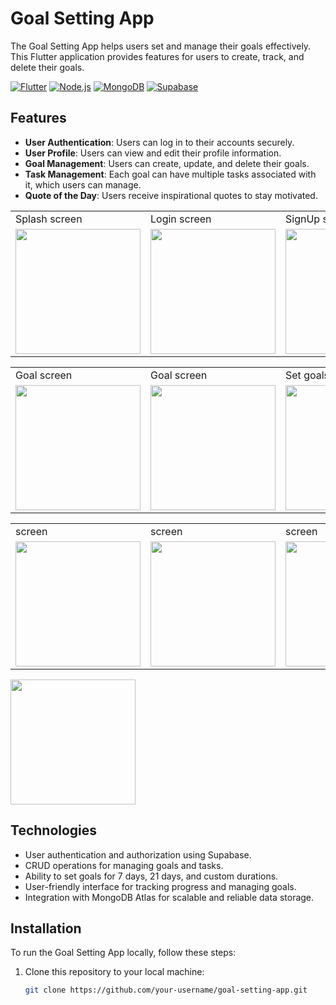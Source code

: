 # Goal Setting App

The Goal Setting App helps users set and manage their goals effectively. This Flutter application provides features for users to create, track, and delete their goals.

[![Flutter](https://img.shields.io/badge/Flutter-2.10.0-blue)](https://flutter.dev/)
[![Node.js](https://img.shields.io/badge/Node.js-16.14.0-green)](https://nodejs.org/)
[![MongoDB](https://img.shields.io/badge/MongoDB-5.0.3-brightgreen)](https://www.mongodb.com/)
[![Supabase](https://img.shields.io/badge/Supabase-latest-orange)](https://supabase.io/)

## Features

- **User Authentication**: Users can log in to their accounts securely.
- **User Profile**: Users can view and edit their profile information.
- **Goal Management**: Users can create, update, and delete their goals.
- **Task Management**: Each goal can have multiple tasks associated with it, which users can manage.
- **Quote of the Day**: Users receive inspirational quotes to stay motivated.

<table>
  <tr>
     <td> Splash screen</td>
     <td> Login screen</td>
     <td> SignUp screen</td>
     <td> SendOTP screen</td>
     <td> Varify screen</td>
     <td> Reset Password screen</td>
     <td> Completion screen</td>
  </tr>
  <tr>
    <td><img src="https://github.com/Nilupa-Illangarathna/Milestone-Tracker/assets/95247831/ab0a7480-0cd0-486f-bee2-a55c66f8890f" width=200></td>
    <td><img src="https://github.com/Nilupa-Illangarathna/Milestone-Tracker/assets/95247831/8f8f4e33-f7f1-4de0-825b-27e87b55eb10" width=200></td>
    <td><img src="https://github.com/Nilupa-Illangarathna/wheels-on-demand-vehicle-rental/assets/95247831/39ba7647-5a53-4fef-a90c-b7bc152674a7" width=200></td>
    <td><img src="https://github.com/Nilupa-Illangarathna/wheels-on-demand-vehicle-rental/assets/95247831/3cbbc00c-0b78-47f2-9dce-5a5d35c652a1" width=200></td>
    <td><img src="https://github.com/Nilupa-Illangarathna/wheels-on-demand-vehicle-rental/assets/95247831/25aa40c1-66fc-45b4-b64a-272f4c4ef604" width=200></td>
    <td><img src="https://github.com/Nilupa-Illangarathna/wheels-on-demand-vehicle-rental/assets/95247831/8f89758a-110d-41d6-b49d-f9f1272697c6" width=200></td>
    <td><img src="https://github.com/Nilupa-Illangarathna/wheels-on-demand-vehicle-rental/assets/95247831/70a59ac9-e82d-4d1c-a20a-61cb4481c63f" width=200></td>
  </tr>
 </table>

<table>
  <tr>
     <td> Goal screen</td>
     <td> Goal screen</td>
     <td> Set goals screen</td>
     <td> Set goals screen</td>
     <td> Validations</td>
     <td> Task setting screen</td>
     <td> Set tasks </td>
  </tr>
  <tr>
    <td><img src="https://github.com/Nilupa-Illangarathna/Milestone-Tracker/assets/95247831/3d35c075-228f-4002-960b-4043e8ef2708" width=200></td>
    <td><img src="https://github.com/Nilupa-Illangarathna/Milestone-Tracker/assets/95247831/522eca19-a573-4ace-a9f0-555e8a47f5cc" width=200></td>
    <td><img src="https://github.com/Nilupa-Illangarathna/Milestone-Tracker/assets/95247831/5f5687ee-ce0d-414e-a9f0-d6643b62e1a0" width=200></td>
    <td><img src="https://github.com/Nilupa-Illangarathna/Milestone-Tracker/assets/95247831/b5859af9-8e1e-479e-a340-c1969c215572" width=200></td>
    <td><img src="https://github.com/Nilupa-Illangarathna/Milestone-Tracker/assets/95247831/23f000b2-6e12-413d-8613-7a8b657bf062" width=200></td>
    <td><img src="https://github.com/Nilupa-Illangarathna/Milestone-Tracker/assets/95247831/52922800-1801-4ac2-94c3-1637b941f7e7" width=200></td>
    <td><img src="https://github.com/Nilupa-Illangarathna/Milestone-Tracker/assets/95247831/ca892c27-6851-4393-8547-364c800dbf09" width=200></td>
  </tr>
 </table>


<table>
  <tr>
    <td>  screen</td>
    <td>  screen</td>
    <td>  screen</td>
    <td>  screen</td>
    <td>  screen</td>
    <td>  screen</td>
    <td>  screen</td>
  </tr>
  <tr>
    <td><img src="" width=200></td>
    <td><img src="" width=200></td>
    <td><img src="" width=200></td>
    <td><img src="" width=200></td>
    <td><img src="" width=200></td>
    <td><img src="" width=200></td>
    <td><img src="" width=200></td>
  </tr>
 </table>
    <td><img src="" width=200></td>



    

## Technologies

- User authentication and authorization using Supabase.
- CRUD operations for managing goals and tasks.
- Ability to set goals for 7 days, 21 days, and custom durations.
- User-friendly interface for tracking progress and managing goals.
- Integration with MongoDB Atlas for scalable and reliable data storage.

## Installation

To run the Goal Setting App locally, follow these steps:

1. Clone this repository to your local machine:

   ```bash
   git clone https://github.com/your-username/goal-setting-app.git
